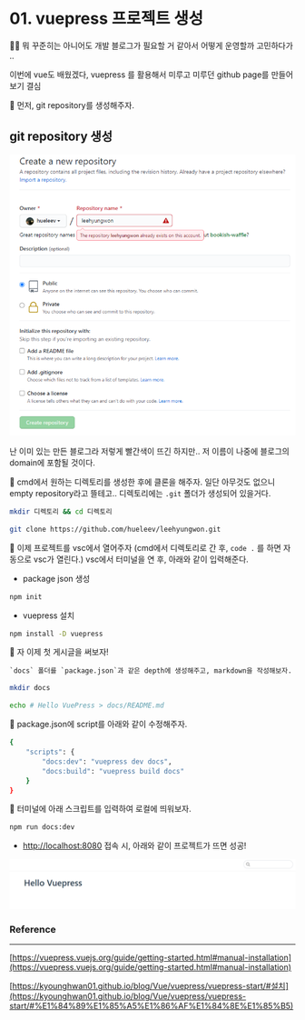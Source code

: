 # 01. vuepress 프로젝트 생성

✍🏻 뭐 꾸준히는 아니어도 개발 블로그가 필요할 거 같아서 어떻게 운영할까 고민하다가 ..

이번에 vue도 배웠겠다, vuepress 를 활용해서 미루고 미루던 github page를 만들어보기 결심

📌 먼저, git repository를 생성해주자.

## git repository 생성

![vuepress](../.vuepress/public/img/vuepress/01/1.png)

난 이미 있는 만든 블로그라 저렇게 빨간색이 뜨긴 하지만.. 저 이름이 나중에 블로그의 domain에 포함될 것이다.

📌 cmd에서 원하는 디렉토리를 생성한 후에 클론을 해주자. 일단 아무것도 없으니 empty repository라고 뜰테고.. 디렉토리에는 `.git` 폴더가 생성되어 있을거다.

```bash
mkdir 디렉토리 && cd 디렉토리
```

```bash
git clone https://github.com/hueleev/leehyungwon.git
```

📌 이제 프로젝트를 vsc에서 열어주자 (cmd에서 디렉토리로 간 후, `code .` 를 하면 자동으로 vsc가 열린다.) vsc에서 터미널을 연 후, 아래와 같이 입력해준다.

- package json 생성

```bash
npm init
```

- vuepress 설치

```bash
npm install -D vuepress
```

📌 자 이제 첫 게시글을 써보자!

	`docs` 폴더를 `package.json`과 같은 depth에 생성해주고, markdown을 작성해보자.

```bash
mkdir docs
```

```bash
echo # Hello VuePress > docs/README.md
```

📌 package.json에 script를 아래와 같이 수정해주자.

```bash
{
	"scripts": {
		"docs:dev": "vuepress dev docs",
		"docs:build": "vuepress build docs"
	}
}
```

📌 터미널에 아래 스크립트를 입력하여 로컬에 띄워보자.

```bash
npm run docs:dev
```

- [http://localhost:8080](http://localhost:8080) 접속 시, 아래와 같이 프로젝트가 뜨면 성공!

![vuepress](../.vuepress/public/img/vuepress/01/2.png)

### Reference

---

[https://vuepress.vuejs.org/guide/getting-started.html#manual-installation](https://vuepress.vuejs.org/guide/getting-started.html#manual-installation)

[https://kyounghwan01.github.io/blog/Vue/vuepress/vuepress-start/#설치](https://kyounghwan01.github.io/blog/Vue/vuepress/vuepress-start/#%E1%84%89%E1%85%A5%E1%86%AF%E1%84%8E%E1%85%B5)